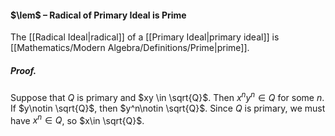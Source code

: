 #### $\lem$ – Radical of Primary Ideal is Prime
The [[Radical Ideal|radical]] of a [[Primary Ideal|primary ideal]] is [[Mathematics/Modern Algebra/Definitions/Prime|prime]].

##### *Proof.*
Suppose that $Q$ is primary and $xy \in \sqrt{Q}$. Then $x^n y^n\in Q$ for some $n$. If $y\notin \sqrt{Q}$, then $y^n\notin \sqrt{Q}$. Since $Q$ is primary, we must have $x^n\in Q$, so $x\in \sqrt{Q}$.